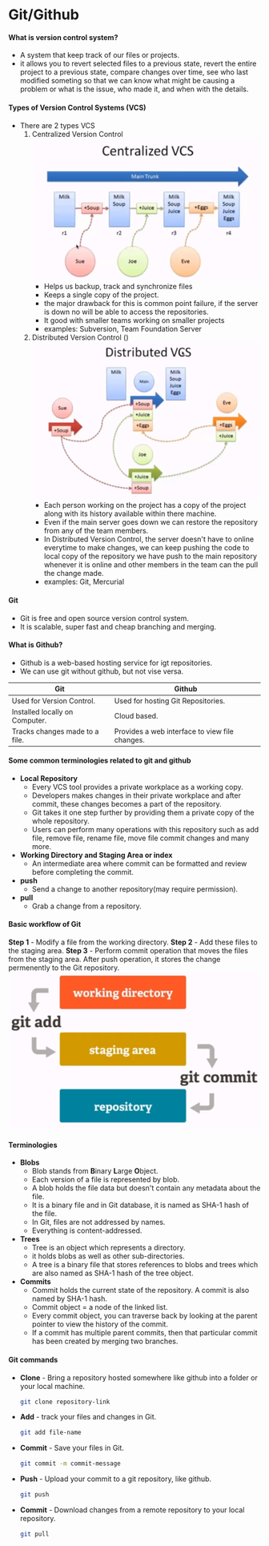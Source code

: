 # Git/Github


#### What is version control system?
- A system that keep track of our files or projects.
- it allows you to revert selected files to a previous state, revert the entire project to a previous state, compare changes over time, see who last modified someting so that we can know what might be causing a problem or what is the issue, who made it, and when with the details.

#### Types of Version Control Systems (VCS)
- There are 2 types VCS
    1. Centralized Version Control 
        ![Centralized Version Control](./images/centralizedversion_control.png)
        - Helps us backup, track and synchronize files
        - Keeps a single copy of the project.
        - the major drawback for this is common point failure, if the server is down no will be able to access the repositories.
        - It good with smaller teams working on smaller projects
        - examples: Subversion, Team Foundation Server
    2. Distributed Version Control ()
        ![Distributed Version Control](./images/distributed_version_control.png)
        - Each person working on the project has a copy of the project along with its history available within there machine.
        - Even if the main server goes down we can restore the repository from any of the team members.
        - In Distributed Version Control, the server doesn't have to online everytime to make changes, we can keep pushing the code to local copy of the repository we have push to the main repository whenever it is online and other members in the team can the pull the change made.
        - examples: Git, Mercurial

#### Git
- Git is free and open source version control system.
- It is scalable, super fast and cheap branching and merging.

#### What is Github?
- Github is a web-based hosting service for igt repositories.
- We can use git without github, but not vise versa.

|                    Git                        |                 Github                         |
|-----------------------------------------------|------------------------------------------------|
| Used for Version Control.                     | Used for hosting Git Repositories.             |
| Installed locally on Computer.                | Cloud based.                                   |
| Tracks changes made to a file.                | Provides a web interface to view file changes. |


#### Some common terminologies related to git and github
- **Local Repository**
    - Every VCS tool provides a private workplace as a working copy.
    - Developers makes changes in their private workplace and after commit, these changes becomes a part of the repository.
    - Git takes it one step further by providing them a private copy of the whole repository.
    - Users can perform many operations with this repository such as add file, remove file, rename file, move file commit changes and many more.
- **Working Directory and Staging Area or index**
    - An intermediate area where commit can be formatted and review before completing the commit.
- **push**
    - Send a change to another repository(may require permission).
- **pull**
    - Grab a change from a repository.

#### Basic workflow of Git
**Step 1** - Modify a file from the working directory.
**Step 2** - Add these files to the staging area.
**Step 3** - Perform commit operation that moves the files from the staging area. After push operation, it stores the change permenently to the Git repository. 
![Git Workflow](./images//git-workflow.png)

#### Terminologies
- **Blobs**
    - Blob stands from **B**inary **L**arge **O**bject.
    - Each version of a file is represented by blob.
    - A blob holds the file data but doesn't contain any metadata about the file.
    - It is a binary file and in Git database, it is named as SHA-1 hash of the file.
    - In Git, files are not addressed by names.
    - Everything is content-addressed.
- **Trees**
    - Tree is an object which represents a directory.
    - it holds blobs as well as other sub-directories.
    - A tree is a binary file that stores references to blobs and trees which are also named as SHA-1 hash of the tree object.
- **Commits**
    - Commit holds the current state of the repository. A commit is also named by SHA-1 hash.
    - Commit object = a node of the linked list.
    - Every commit object, you can traverse back by looking at the parent pointer to view the history of the commit.
    - If a commit has multiple parent commits, then that particular commit has been created by merging two branches.

#### Git commands
- **Clone** - Bring a repository hosted somewhere like github into a folder or your local machine.
    ``` bash
    git clone repository-link
    ```
- **Add** - track your files and changes in Git.
    ``` bash
    git add file-name
    ```
- **Commit** - Save your files in Git.
    ``` bash
    git commit -m commit-message
    ```
- **Push** - Upload your commit to a git repository, like github.
    ``` bash
    git push
    ```
- **Commit** - Download changes from a remote repository to your local repository.
    ``` bash
    git pull
    ```
